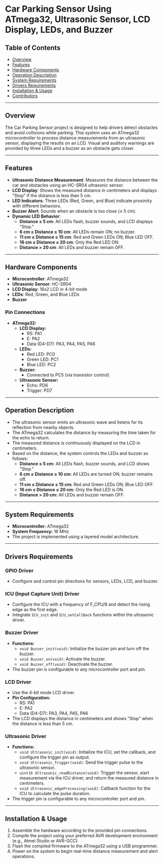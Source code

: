 # Car Parking Sensor Using ATmega32, Ultrasonic Sensor, LCD Display, LEDs, and Buzzer

## Table of Contents
- [Overview](#overview)
- [Features](#features)
- [Hardware Components](#hardware-components)
- [Operation Description](#operation-description)
- [System Requirements](#system-requirements)
- [Drivers Requirements](#drivers-requirements)
- [Installation & Usage](#installation--usage)
- [Contributors](#contributors)

---

## Overview
The Car Parking Sensor project is designed to help drivers detect obstacles and avoid collisions while parking. This system uses an ATmega32 microcontroller to process distance measurements from an ultrasonic sensor, displaying the results on an LCD. Visual and auditory warnings are provided by three LEDs and a buzzer as an obstacle gets closer.

---

## Features
- **Ultrasonic Distance Measurement**: Measures the distance between the car and obstacles using an HC-SR04 ultrasonic sensor.
- **LCD Display**: Shows the measured distance in centimeters and displays "Stop" if the distance is less than 5 cm.
- **LED Indicators**: Three LEDs (Red, Green, and Blue) indicate proximity with different behaviors.
- **Buzzer Alert**: Sounds when an obstacle is too close (≤ 5 cm).
- **Dynamic LED Behavior**:
  - **Distance ≤ 5 cm**: All LEDs flash, buzzer sounds, and LCD displays "Stop."
  - **6 cm ≤ Distance ≤ 10 cm**: All LEDs remain ON; no buzzer.
  - **11 cm ≤ Distance ≤ 15 cm**: Red and Green LEDs ON; Blue LED OFF.
  - **16 cm ≤ Distance ≤ 20 cm**: Only the Red LED ON.
  - **Distance > 20 cm**: All LEDs and buzzer remain OFF.

---

## Hardware Components
- **Microcontroller**: ATmega32
- **Ultrasonic Sensor**: HC-SR04
- **LCD Display**: 16x2 LCD in 4-bit mode
- **LEDs**: Red, Green, and Blue LEDs
- **Buzzer**

### Pin Connections
- **ATmega32:**
  - **LCD Display:**
    - RS: PA1
    - E: PA2
    - Data (D4-D7): PA3, PA4, PA5, PA6
  - **LEDs:**
    - Red LED: PC0
    - Green LED: PC1
    - Blue LED: PC2
  - **Buzzer:**
    - Connected to PC5 (via transistor control)
  - **Ultrasonic Sensor:**
    - Echo: PD6
    - Trigger: PD7

---

## Operation Description
- The ultrasonic sensor emits an ultrasonic wave and listens for its reflection from nearby objects.
- The ATmega32 calculates the distance by measuring the time taken for the echo to return.
- The measured distance is continuously displayed on the LCD in centimeters.
- Based on the distance, the system controls the LEDs and buzzer as follows:
  - **Distance ≤ 5 cm:** All LEDs flash, buzzer sounds, and LCD shows "Stop."
  - **6 cm ≤ Distance ≤ 10 cm:** All LEDs are turned ON; buzzer remains off.
  - **11 cm ≤ Distance ≤ 15 cm:** Red and Green LEDs ON; Blue LED OFF.
  - **16 cm ≤ Distance ≤ 20 cm:** Only the Red LED is ON.
  - **Distance > 20 cm:** All LEDs and buzzer remain OFF.

---

## System Requirements
- **Microcontroller:** ATmega32
- **System Frequency:** 16 MHz
- The project is implemented using a layered model architecture.

---

## Drivers Requirements

### GPIO Driver
- Configure and control pin directions for sensors, LEDs, LCD, and buzzer.

### ICU (Input Capture Unit) Driver
- Configure the ICU with a frequency of F_CPU/8 and detect the rising edge as the first edge.
- Integrate `ICU_init` and `ICU_setCallBack` functions within the ultrasonic driver.

### Buzzer Driver
- **Functions:**
  - `void Buzzer_init(void)`: Initialize the buzzer pin and turn off the buzzer.
  - `void Buzzer_on(void)`: Activate the buzzer.
  - `void Buzzer_off(void)`: Deactivate the buzzer.
- The buzzer pin is configurable to any microcontroller port and pin.

### LCD Driver
- Use the 4-bit mode LCD driver.
- **Pin Configuration:**
  - RS: PA1
  - E: PA2
  - Data (D4-D7): PA3, PA4, PA5, PA6
- The LCD displays the distance in centimeters and shows "Stop" when the distance is less than 5 cm.

### Ultrasonic Driver
- **Functions:**
  - `void Ultrasonic_init(void)`: Initialize the ICU, set the callback, and configure the trigger pin as output.
  - `void Ultrasonic_Trigger(void)`: Send the trigger pulse to the ultrasonic sensor.
  - `uint16 Ultrasonic_readDistance(void)`: Trigger the sensor, start measurement via the ICU driver, and return the measured distance in centimeters.
  - `void Ultrasonic_edgeProcessing(void)`: Callback function for the ICU to calculate the pulse duration.
- The trigger pin is configurable to any microcontroller port and pin.

---

## Installation & Usage
1. Assemble the hardware according to the provided pin connections.
2. Compile the project using your preferred AVR development environment (e.g., Atmel Studio or AVR-GCC).
3. Flash the compiled firmware to the ATmega32 using a USB programmer.
4. Power on the system to begin real-time distance measurement and alert operations.
